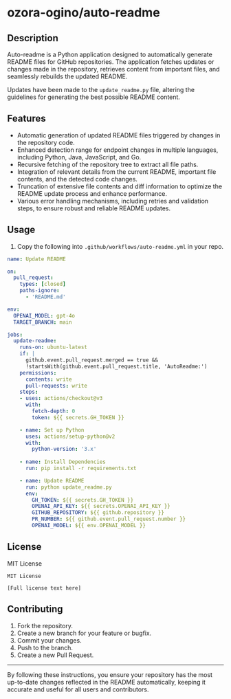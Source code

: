 # ozora-ogino/auto-readme

## Description
Auto-readme is a Python application designed to automatically generate README files for GitHub repositories. The application fetches updates or changes made in the repository, retrieves content from important files, and seamlessly rebuilds the updated README.

Updates have been made to the `update_readme.py` file, altering the guidelines for generating the best possible README content.

## Features
- Automatic generation of updated README files triggered by changes in the repository code.
- Enhanced detection range for endpoint changes in multiple languages, including Python, Java, JavaScript, and Go.
- Recursive fetching of the repository tree to extract all file paths.
- Integration of relevant details from the current README, important file contents, and the detected code changes.
- Truncation of extensive file contents and diff information to optimize the README update process and enhance performance.
- Various error handling mechanisms, including retries and validation steps, to ensure robust and reliable README updates.

## Usage
1. Copy the following into `.github/workflows/auto-readme.yml` in your repo.

```yaml
name: Update README

on:
  pull_request:
    types: [closed]
    paths-ignore:
      - 'README.md'

env:
  OPENAI_MODEL: gpt-4o
  TARGET_BRANCH: main

jobs:
  update-readme:
    runs-on: ubuntu-latest
    if: |
      github.event.pull_request.merged == true &&
      !startsWith(github.event.pull_request.title, 'AutoReadme:')
    permissions:
      contents: write
      pull-requests: write
    steps:
    - uses: actions/checkout@v3
      with:
        fetch-depth: 0
        token: ${{ secrets.GH_TOKEN }}

    - name: Set up Python
      uses: actions/setup-python@v2
      with:
        python-version: '3.x'
      
    - name: Install Dependencies
      run: pip install -r requirements.txt

    - name: Update README
      run: python update_readme.py
      env:
        GH_TOKEN: ${{ secrets.GH_TOKEN }}
        OPENAI_API_KEY: ${{ secrets.OPENAI_API_KEY }}
        GITHUB_REPOSITORY: ${{ github.repository }}
        PR_NUMBER: ${{ github.event.pull_request.number }}
        OPENAI_MODEL: ${{ env.OPENAI_MODEL }}
```

## License
MIT License

```
MIT License

[Full license text here]
```

## Contributing
1. Fork the repository.
2. Create a new branch for your feature or bugfix.
3. Commit your changes.
4. Push to the branch.
5. Create a new Pull Request.

---

By following these instructions, you ensure your repository has the most up-to-date changes reflected in the README automatically, keeping it accurate and useful for all users and contributors.